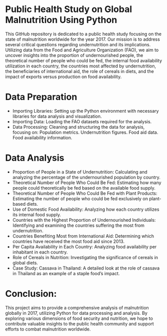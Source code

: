 # Public Health Study on Global Malnutrition Using Python

This GitHub repository is dedicated to a public health study focusing on the state of malnutrition worldwide for the year 2017. Our mission is to address several critical questions regarding undernutrition and its implications. Utilizing data from the Food and Agriculture Organization (FAO), we aim to uncover insights into the proportion of undernourished people, the theoretical number of people who could be fed, the internal food availability utilization in each country, the countries most affected by undernutrition, the beneficiaries of international aid, the role of cereals in diets, and the impact of exports versus production on food availability.

# Data Preparation

- Importing Libraries: Setting up the Python environment with necessary libraries for data analysis and visualization.
- Importing Data: Loading the FAO datasets required for the analysis.
- Data Processing: Cleaning and structuring the data for analysis, focusing on: Population metrics. Undernutrition figures. Food aid data. Food availability information.

# Data Analysis

- Proportion of People in a State of Undernutrition: Calculating and analyzing the percentage of the undernourished population by country.
- Theoretical Number of People Who Could Be Fed: Estimating how many people could theoretically be fed based on the available food supply.
- Theoretical Number of People Who Could Be Fed with Plant Products: Estimating the number of people who could be fed exclusively on plant-based diets.
- Use of Domestic Food Availability: Analyzing how each country utilizes its internal food supply.
- Countries with the Highest Proportion of Undernourished Individuals: Identifying and examining the countries suffering the most from undernutrition.
- Countries Benefiting Most from International Aid: Determining which countries have received the most food aid since 2013.
- Per Capita Availability in Each Country: Analyzing food availability per inhabitant in each country.
- Role of Cereals in Nutrition: Investigating the significance of cereals in global diets.
- Case Study: Cassava in Thailand: A detailed look at the role of cassava in Thailand as an example of a staple food’s impact.

# Conclusion:

This project aims to provide a comprehensive analysis of malnutrition globally in 2017, utilizing Python for data processing and analysis. By exploring various dimensions of food security and nutrition, we hope to contribute valuable insights to the public health community and support efforts to combat malnutrition worldwide.

